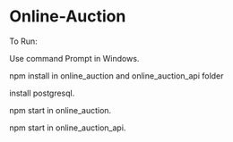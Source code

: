 # Online-Auction
To Run:

Use command Prompt in Windows.

npm install in online_auction and online_auction_api folder

install postgresql.

npm start in online_auction.

npm start in online_auction_api.


